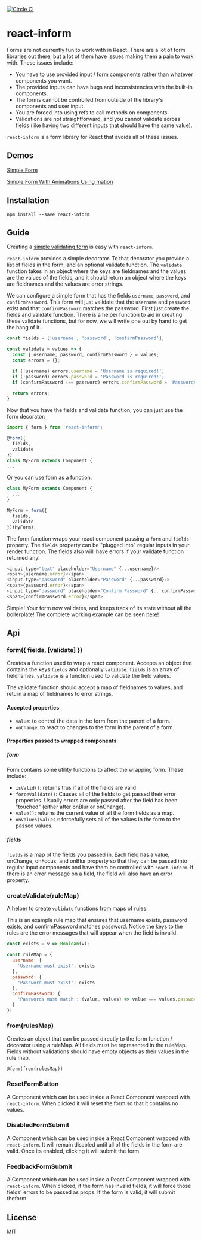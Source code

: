 [![Circle CI](https://circleci.com/gh/theadam/react-inform.svg?style=shield)](https://circleci.com/gh/theadam/react-inform)
# react-inform

Forms are not currently fun to work with in React.  There are a lot of form libraries out there, but a lot of them have issues making them a pain to work with.  These issues include:

* You have to use provided input / form components rather than whatever components you want.
* The provided inputs can have bugs and inconsistencies with the built-in components.
* The forms cannot be controlled from outside of the library's components and user input.
* You are forced into using refs to call methods on components.
* Validations are not straightforward, and you cannot validate across fields (like having two different inputs that should have the same value).

`react-inform` is a form library for React that avoids all of these issues.

## Demos

[Simple Form](http://theadam.github.io/react-inform/examples/basic-example/)

[Simple Form With Animations Using mation](http://theadam.github.io/react-inform/examples/mation-example/)

## Installation

`npm install --save react-inform`

## Guide

Creating a [simple validating form](https://jsfiddle.net/theadam/Lc3nkx7g/3/embedded/result%2Cjs%2Ccss%2Chtml%2Cresources/) is easy with `react-inform`.

`react-inform` provides a simple decorator.  To that decorator you provide a list of fields in the form, and an optional validate function.  The `validate` function takes in an object where the keys are fieldnames and the values are the values of the fields, and it should return an object where the keys are fieldnames and the values are error strings.

We can configure a simple form that has the fields `username`, `password`, and `confirmPassword`.  This form will just validate that the `username` and `password` exist and that `confirmPassword` matches the password.  First just create the fields and validate function.  There is a helper function to aid in creating these validate functions, but for now, we will write one out by hand to get the hang of it.

```js
const fields = ['username', 'password', 'confirmPassword'];

const validate = values => {
  const { username, password, confirmPassword } = values;
  const errors = {};

  if (!username) errors.username = 'Username is required!';
  if (!password) errors.password = 'Password is required!';
  if (confirmPassword !== password) errors.confirmPassword = 'Passwords must match!';

  return errors;
}
```

Now that you have the fields and validate function, you can just use the form decorator:

```js
import { form } from 'react-inform';

@form({
  fields,
  validate
})
class MyForm extends Component {
...
```

Or you can use form as a function.

```js
class MyForm extends Component {
  ...
}

MyForm = form({
  fields,
  validate
})(MyForm);
```

The form function wraps your react component passing a `form` and `fields` property.  The `fields` property can be "plugged into" regular inputs in your render function.  The fields also willl have errors if your validate function returned any!

```js
<input type="text" placeholder="Username" {...username}/>
<span>{username.error}</span>
<input type="password" placeholder="Password" {...password}/>
<span>{password.error}</span>
<input type="password" placeholder="Confirm Password" {...confirmPassword}/>
<span>{confirmPassword.error}</span>
```

Simple!  Your form now validates, and keeps track of its state without all the boilerplate!  The complete working example can be seen [here!](https://jsfiddle.net/theadam/Lc3nkx7g/3/embedded/result%2Cjs%2Ccss%2Chtml%2Cresources/)

## Api

### form({ fields, [validate] })

Creates a function used to wrap a react component.  Accepts an object that contains the keys `fields` and optionally `validate`.  `fields` is an array of fieldnames. `validate` is a function used to validate the field values.

The validate function should accept a map of fieldnames to values, and return a map of fieldnames to error strings.

#### Accepted properties

* `value`: to control the data in the form from the parent of a form.
* `onChange`: to react to changes to the form in the parent of a form.

#### Properties passed to wrapped components

##### form

Form contains some utility functions to affect the wrapping form.  These include:

* `isValid()`: returns trus if all of the fields are valid
* `forceValidate()`: Causes all of the fields to get passed their error properties.  Usually errors are only passed after the field has been "touched" (either after onBlur or onChange).
* `value()`: returns the current value of all the form fields as a map.
* `onValues(values)`: forcefully sets all of the values in the form to the passed values.

##### fields

`fields` is a map of the fields you passed in.  Each field has a value, onChange, onFocus, and onBlur property so that they can be passed into regular input components and have them be controlled with `react-inform`.  If there is an error message on a field, the field will also have an error property.

### createValidate(ruleMap)

A helper to create `validate` functions from maps of rules.

This is an example rule map that ensures that username exists, password exists, and confirmPassword matches password.  Notice the keys to the rules are the error messages that will appear when the field is invalid.

```js
const exists = v => Boolean(v);

const ruleMap = {
  username: {
    'Username must exist': exists
  },
  password: {
    'Password must exist': exists
  },
  confirmPassword: {
    'Passwords must match': (value, values) => value === values.password
  }
};
```

### from(rulesMap)

Creates an object that can be passed directly to the form function / decorator using a ruleMap.  All fields must be represented in the ruleMap.  Fields without validations should have empty objects as their values in the rule map.

`@form(from(rulesMap))`

### ResetFormButton

A Component which can be used inside a React Component wrapped with `react-inform`.  When clicked it will reset the form so that it contains no values.

### DisabledFormSubmit

A Component which can be used inside a React Component wrapped with `react-inform`.  It will remain disabled until all of the fields in the form are valid.  Once its enabled, clicking it will submit the form.

### FeedbackFormSubmit

A Component which can be used inside a React Component wrapped with `react-inform`.  When clicked, if the form has invalid fields, it will force those fields' errors to be passed as props.  If the form is valid, it will submit theform.

## License

MIT
